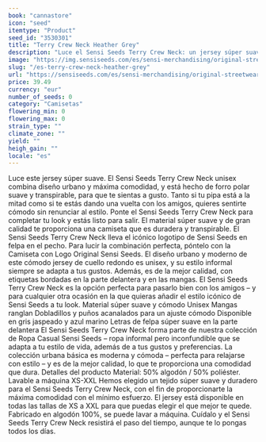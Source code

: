 ```yaml
---
book: "cannastore"
icon: "seed"
itemtype: "Product"
seed_id: "3530301"
title: "Terry Crew Neck Heather Grey"
description: "Luce el Sensi Seeds Terry Crew Neck: un jersey súper suave y unisex que combina diseño urbano y máxima comodidad. ¡Compra online ahora!"
image: "https://img.sensiseeds.com/es/sensi-merchandising/original-streetwear/terry-crew-neck-heather-grey-image.png"
slug: "/es-terry-crew-neck-heather-grey"
url: "https://sensiseeds.com/es/sensi-merchandising/original-streetwear/terry-crew-neck-heather-grey?a_aid=cannastore"
price: 39.49
currency: "eur"
number_of_seeds: 0
category: "Camisetas"
flowering_min: 0
flowering_max: 0
strain_type: ""
climate_zone: ""
yield: ""
heigh_gain: ""
locale: "es"
---
```

Luce este jersey súper suave. El Sensi Seeds Terry Crew Neck unisex combina diseño urbano y máxima comodidad, y está hecho de forro polar suave y transpirable, para que te sientas a gusto. Tanto si tu pipa está a la mitad como si te estás dando una vuelta con los amigos, quieres sentirte cómodo sin renunciar al estilo. Ponte el Sensi Seeds Terry Crew Neck para completar tu look y estás listo para salir. El material súper suave y de gran calidad te proporciona una camiseta que es duradera y transpirable. El Sensi Seeds Terry Crew Neck lleva el icónico logotipo de Sensi Seeds en felpa en el pecho. Para lucir la combinación perfecta, póntelo con la Camiseta con Logo Original Sensi Seeds. El diseño urbano y moderno de este cómodo jersey de cuello redondo es unisex, y su estilo informal siempre se adapta a tus gustos. Además, es de la mejor calidad, con etiquetas bordadas en la parte delantera y en las mangas. El Sensi Seeds Terry Crew Neck es la opción perfecta para pasarlo bien con los amigos – y para cualquier otra ocasión en la que quieras añadir el estilo icónico de Sensi Seeds a tu look. Material súper suave y cómodo Unisex Mangas ranglan Dobladillos y puños acanalados para un ajuste cómodo Disponible en gris jaspeado y azul marino Letras de felpa súper suave en la parte delantera El Sensi Seeds Terry Crew Neck forma parte de nuestra colección de Ropa Casual Sensi Seeds – ropa informal pero inconfundible que se adapta a tu estilo de vida, además de a tus gustos y preferencias. La colección urbana básica es moderna y cómoda – perfecta para relajarse con estilo – y es de la mejor calidad, lo que te proporciona una comodidad que dura. Detalles del producto Material: 50% algodón / 50% poliéster. Lavable a máquina XS-XXL Hemos elegido un tejido súper suave y duradero para el Sensi Seeds Terry Crew Neck, con el fin de proporcionarte la máxima comodidad con el mínimo esfuerzo. El jersey está disponible en todas las tallas de XS a XXL para que puedas elegir el que mejor te quede. Fabricado en algodón 100%, se puede lavar a máquina. Cuídalo y el Sensi Seeds Terry Crew Neck resistirá el paso del tiempo, aunque te lo pongas todos los días.
